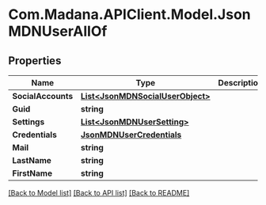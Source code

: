 
# Com.Madana.APIClient.Model.JsonMDNUserAllOf

## Properties

Name | Type | Description | Notes
------------ | ------------- | ------------- | -------------
**SocialAccounts** | [**List&lt;JsonMDNSocialUserObject&gt;**](JsonMDNSocialUserObject.md) |  | [optional] 
**Guid** | **string** |  | [optional] 
**Settings** | [**List&lt;JsonMDNUserSetting&gt;**](JsonMDNUserSetting.md) |  | [optional] 
**Credentials** | [**JsonMDNUserCredentials**](JsonMDNUserCredentials.md) |  | [optional] 
**Mail** | **string** |  | [optional] 
**LastName** | **string** |  | [optional] 
**FirstName** | **string** |  | [optional] 

[[Back to Model list]](../README.md#documentation-for-models)
[[Back to API list]](../README.md#documentation-for-api-endpoints)
[[Back to README]](../README.md)

